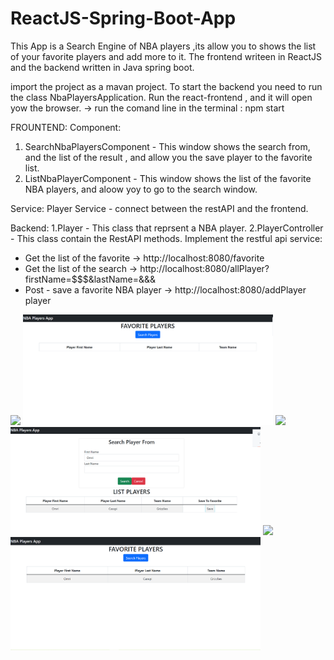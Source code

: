 # ReactJS-Spring-Boot-App

This App is a Search Engine of NBA players ,its allow you to shows the list of your favorite players and add more to it.
The frontend writeen in ReactJS and the backend written in Java spring boot.

import the project as a mavan project.
To start the backend you need to run the class NbaPlayersApplication.
Run the react-frontend , and it will open yow the browser. -> run the comand line in the terminal : npm start

FROUNTEND:
Component:
1. SearchNbaPlayersComponent - This window shows the search from, and the list of the result , and allow you the save player to the favorite list.
2. ListNbaPlayerComponent - This window shows the list of the favorite NBA players, and aloow yoy to go to the search window.

Service:
Player Service - connect between the restAPI and the frontend.

Backend:
1.Player - This class that reprsent a NBA player. 
2.PlayerController - This class contain the RestAPI methods.
Implement the restful api service:
* Get the list of the favorite -> http://localhost:8080/favorite
* Get the list of the search -> http://localhost:8080/allPlayer?firstName=$$$&lastName=&&&
* Post - save a favorite NBA player -> http://localhost:8080/addPlayer  player


<img src = "images/mainScreen.png" width="400">  <img src = "images/favorite window - before.png" width="400">
<img src = "images/mainScreen.png" width="400">  <img src = "images/search window.png" width="400">
<img src = "images/mainScreen.png" width="400">  <img src = "images/favorite window - after save.png" width="400">

